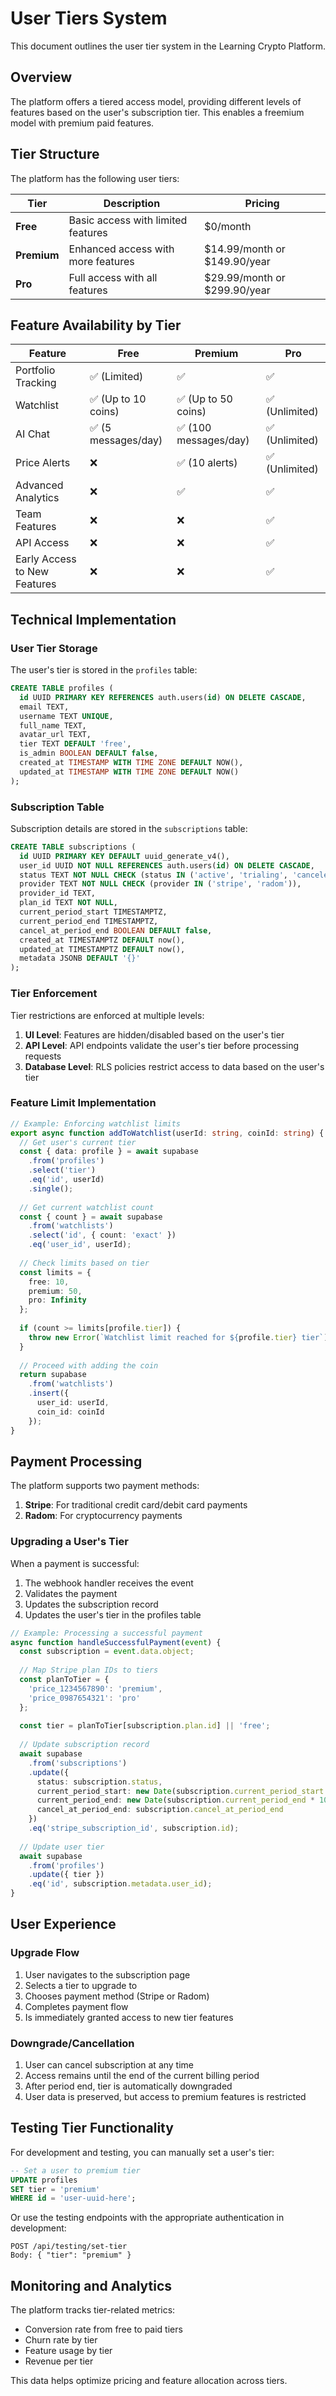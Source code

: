 # User Tiers System

This document outlines the user tier system in the Learning Crypto Platform.

## Overview

The platform offers a tiered access model, providing different levels of features based on the user's subscription tier. This enables a freemium model with premium paid features.

## Tier Structure

The platform has the following user tiers:

| Tier | Description | Pricing |
|------|-------------|---------|
| **Free** | Basic access with limited features | $0/month |
| **Premium** | Enhanced access with more features | $14.99/month or $149.90/year |
| **Pro** | Full access with all features | $29.99/month or $299.90/year |

## Feature Availability by Tier

| Feature | Free | Premium | Pro |
|---------|------|---------|-----|
| Portfolio Tracking | ✅ (Limited) | ✅ | ✅ |
| Watchlist | ✅ (Up to 10 coins) | ✅ (Up to 50 coins) | ✅ (Unlimited) |
| AI Chat | ✅ (5 messages/day) | ✅ (100 messages/day) | ✅ (Unlimited) |
| Price Alerts | ❌ | ✅ (10 alerts) | ✅ (Unlimited) |
| Advanced Analytics | ❌ | ✅ | ✅ |
| Team Features | ❌ | ❌ | ✅ |
| API Access | ❌ | ❌ | ✅ |
| Early Access to New Features | ❌ | ❌ | ✅ |

## Technical Implementation

### User Tier Storage

The user's tier is stored in the `profiles` table:

```sql
CREATE TABLE profiles (
  id UUID PRIMARY KEY REFERENCES auth.users(id) ON DELETE CASCADE,
  email TEXT,
  username TEXT UNIQUE,
  full_name TEXT,
  avatar_url TEXT,
  tier TEXT DEFAULT 'free',
  is_admin BOOLEAN DEFAULT false,
  created_at TIMESTAMP WITH TIME ZONE DEFAULT NOW(),
  updated_at TIMESTAMP WITH TIME ZONE DEFAULT NOW()
);
```

### Subscription Table

Subscription details are stored in the `subscriptions` table:

```sql
CREATE TABLE subscriptions (
  id UUID PRIMARY KEY DEFAULT uuid_generate_v4(),
  user_id UUID NOT NULL REFERENCES auth.users(id) ON DELETE CASCADE,
  status TEXT NOT NULL CHECK (status IN ('active', 'trialing', 'canceled', 'incomplete', 'incomplete_expired', 'past_due', 'unpaid')),
  provider TEXT NOT NULL CHECK (provider IN ('stripe', 'radom')),
  provider_id TEXT,
  plan_id TEXT NOT NULL,
  current_period_start TIMESTAMPTZ,
  current_period_end TIMESTAMPTZ,
  cancel_at_period_end BOOLEAN DEFAULT false,
  created_at TIMESTAMPTZ DEFAULT now(),
  updated_at TIMESTAMPTZ DEFAULT now(),
  metadata JSONB DEFAULT '{}'
);
```

### Tier Enforcement

Tier restrictions are enforced at multiple levels:

1. **UI Level**: Features are hidden/disabled based on the user's tier
2. **API Level**: API endpoints validate the user's tier before processing requests
3. **Database Level**: RLS policies restrict access to data based on the user's tier

### Feature Limit Implementation

```typescript
// Example: Enforcing watchlist limits
export async function addToWatchlist(userId: string, coinId: string) {
  // Get user's current tier
  const { data: profile } = await supabase
    .from('profiles')
    .select('tier')
    .eq('id', userId)
    .single();
    
  // Get current watchlist count
  const { count } = await supabase
    .from('watchlists')
    .select('id', { count: 'exact' })
    .eq('user_id', userId);
    
  // Check limits based on tier
  const limits = {
    free: 10,
    premium: 50,
    pro: Infinity
  };
  
  if (count >= limits[profile.tier]) {
    throw new Error(`Watchlist limit reached for ${profile.tier} tier`);
  }
  
  // Proceed with adding the coin
  return supabase
    .from('watchlists')
    .insert({
      user_id: userId,
      coin_id: coinId
    });
}
```

## Payment Processing

The platform supports two payment methods:

1. **Stripe**: For traditional credit card/debit card payments
2. **Radom**: For cryptocurrency payments

### Upgrading a User's Tier

When a payment is successful:

1. The webhook handler receives the event
2. Validates the payment
3. Updates the subscription record
4. Updates the user's tier in the profiles table

```typescript
// Example: Processing a successful payment
async function handleSuccessfulPayment(event) {
  const subscription = event.data.object;
  
  // Map Stripe plan IDs to tiers
  const planToTier = {
    'price_1234567890': 'premium',
    'price_0987654321': 'pro'
  };
  
  const tier = planToTier[subscription.plan.id] || 'free';
  
  // Update subscription record
  await supabase
    .from('subscriptions')
    .update({
      status: subscription.status,
      current_period_start: new Date(subscription.current_period_start * 1000),
      current_period_end: new Date(subscription.current_period_end * 1000),
      cancel_at_period_end: subscription.cancel_at_period_end
    })
    .eq('stripe_subscription_id', subscription.id);
    
  // Update user tier
  await supabase
    .from('profiles')
    .update({ tier })
    .eq('id', subscription.metadata.user_id);
}
```

## User Experience

### Upgrade Flow

1. User navigates to the subscription page
2. Selects a tier to upgrade to
3. Chooses payment method (Stripe or Radom)
4. Completes payment flow
5. Is immediately granted access to new tier features

### Downgrade/Cancellation

1. User can cancel subscription at any time
2. Access remains until the end of the current billing period
3. After period end, tier is automatically downgraded
4. User data is preserved, but access to premium features is restricted

## Testing Tier Functionality

For development and testing, you can manually set a user's tier:

```sql
-- Set a user to premium tier
UPDATE profiles
SET tier = 'premium'
WHERE id = 'user-uuid-here';
```

Or use the testing endpoints with the appropriate authentication in development:

```
POST /api/testing/set-tier
Body: { "tier": "premium" }
```

## Monitoring and Analytics

The platform tracks tier-related metrics:

- Conversion rate from free to paid tiers
- Churn rate by tier
- Feature usage by tier
- Revenue per tier

This data helps optimize pricing and feature allocation across tiers. 